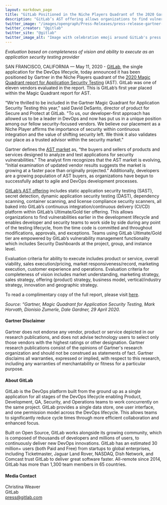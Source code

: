 ```yaml
---
layout: markdown_page
title: "GitLab Positioned in the Niche Players Quadrant of the 2020 Gartner Magic Quadrant for Application Security Testing"
description: "GitLab’s AST offering allows organizations to find vulnerabilities earlier in the development lifecycle."
twitter_image: "/images/opengraph/Press-Releases/press-release-gartner-mq-ast.png"
twitter_creator: "@gitlab"
twitter_site: "@gitlab"
twitter_image_alt: "Image with celebration emoji around GitLab's press release."
---
```


_Evaluation based on completeness of vision and ability to execute as an application security testing provider_

SAN FRANCISCO, CALIFORNIA — May 11, 2020 - [GitLab](https://about.gitlab.com/), the single application for the DevOps lifecycle, today announced it has been positioned by Gartner in the Niche Players quadrant of the [2020 Magic Quadrant report for Application Security Testing](https://page.gitlab.com/resources-report-gartner-magic-quadrant-ast.html) (AST). GitLab was one of eleven vendors evaluated in the report. This is GitLab’s first year placed within the Magic Quadrant report for AST. 

“We're thrilled to be included in the Gartner Magic Quadrant for Application Security Testing this year," said David DeSanto, director of product for Secure and Protect at GitLab. "To us, our developer-first approach has allowed us to be a leader in DevOps and now has put us in a unique position among our fellow security-focused vendors. We believe our placement as a Niche Player affirms the importance of security within continuous integration and the value of shifting security left. We think it also validates our place as a trusted advisor within the security market."

Gartner defines the [AST market](https://page.gitlab.com/resources-report-gartner-magic-quadrant-ast.html) as, “the buyers and sellers of products and services designed to analyze and test applications for security vulnerabilities.” The analyst firm recognizes that the AST market is evolving, “Initial examination of updated vendor results suggests the market is growing at a faster pace than originally projected.” Additionally, developers are a growing population of AST buyers, as organizations have begun to successfully adapt to agile and DevOps development processes. 

[GitLab’s AST offering](https://page.gitlab.com/resources-report-gartner-magic-quadrant-ast.html) includes static application security testing (SAST), secret detection, dynamic application security testing (DAST), dependency scanning, container scanning, and license compliance security scanners, all baked into GitLab’s continuous integration/continuous delivery (CI/CD) platform within GitLab’s Ultimate/Gold tier offering. This allows organizations to find vulnerabilities earlier in the development lifecycle and enables developer and security teams to work side by side during any point of the testing lifecycle, from the time code is committed and throughout modifications, approvals, and exceptions. Teams using GitLab Ultimate/Gold tier are empowered by GitLab’s vulnerability management functionality which includes Security Dashboards at the project, group, and instance level.

Evaluation criteria for ability to execute includes product or service, overall viability, sales execution/pricing, market responsiveness/record, marketing execution, customer experience and operations. Evaluation criteria for completeness of vision includes market understanding, marketing strategy, sales strategy, offering (product) strategy, business model, vertical/industry strategy, innovation and geographic strategy.

To read a complimentary copy of the full report, please visit [here](https://page.gitlab.com/resources-report-gartner-magic-quadrant-ast.html).

*Source: “Gartner, Magic Quadrant for Application Security Testing, Mark Horvath, Dionisio Zumerle, Dale Gardner, 29 April 2020.*

#### Gartner Disclaimer
Gartner does not endorse any vendor, product or service depicted in our research publications, and does not advise technology users to select only those vendors with the highest ratings or other designation. Gartner research publications consist of the opinions of Gartner's research organization and should not be construed as statements of fact. Gartner disclaims all warranties, expressed or implied, with respect to this research, including any warranties of merchantability or fitness for a particular purpose.

#### About GitLab
GitLab is the DevOps platform built from the ground up as a single application for all stages of the DevOps lifecycle enabling Product, Development, QA, Security, and Operations teams to work concurrently on the same project. GitLab provides a single data store, one user interface, and one permission model across the DevOps lifecycle. This allows teams to significantly reduce cycle times through more efficient collaboration and enhanced focus.

Built on Open Source, GitLab works alongside its growing community, which is composed of thousands of developers and millions of users, to continuously deliver new DevOps innovations. GitLab has an estimated 30 million+ users (both Paid and Free) from startups to global enterprises, including Ticketmaster, Jaguar Land Rover, NASDAQ, Dish Network, and Comcast trust GitLab to deliver great software faster. All-remote since 2014, GitLab has more than 1,300 team members in 65 countries.


#### Media Contact
Christina Weaver
<br>
GitLab
<br>
press@gitlab.com

